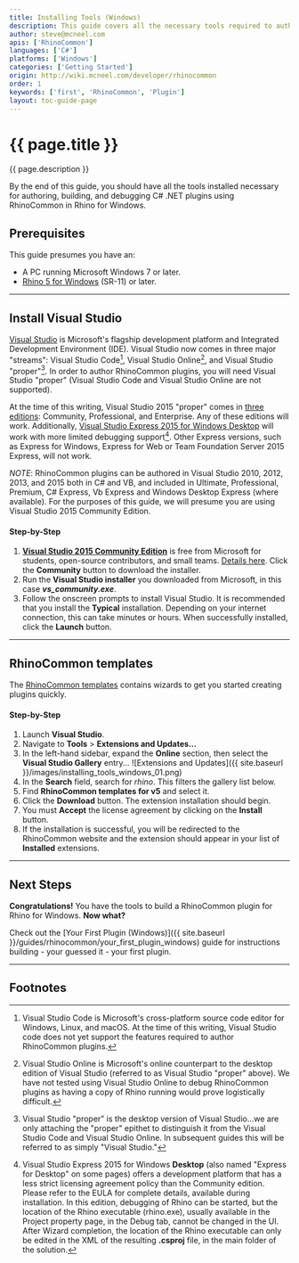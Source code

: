 ```yaml
---
title: Installing Tools (Windows)
description: This guide covers all the necessary tools required to author Rhino plugins on Windows.
author: steve@mcneel.com
apis: ['RhinoCommon']
languages: ['C#']
platforms: ['Windows']
categories: ['Getting Started']
origin: http://wiki.mcneel.com/developer/rhinocommon
order: 1
keywords: ['first', 'RhinoCommon', 'Plugin']
layout: toc-guide-page
---
```


# {{ page.title }}

{{ page.description }}

By the end of this guide, you should have all the tools installed necessary for authoring, building, and debugging C# .NET plugins using RhinoCommon in Rhino for Windows.

## Prerequisites

This guide presumes you have an:

- A PC running Microsoft Windows 7 or later.
- [Rhino 5 for Windows](http://www.rhino3d.com/download) (SR-11) or later.

---

## Install Visual Studio

[Visual Studio](https://www.visualstudio.com/en-us/visual-studio-homepage-vs.aspx) is Microsoft's flagship development platform and Integrated Development Environment (IDE).  Visual Studio now comes in three major "streams": Visual Studio Code[^1], Visual Studio Online[^2], and Visual Studio "proper"[^3].  In order to author RhinoCommon plugins, you will need Visual Studio "proper" (Visual Studio Code and Visual Studio Online are not supported).

At the time of this writing, Visual Studio 2015 "proper" comes in [three editions](https://www.visualstudio.com/vs-2015-product-editions): Community, Professional, and Enterprise.  Any of these editions will work. Additionally, [Visual Studio Express 2015 for Windows Desktop](https://www.visualstudio.com/products/visual-studio-express-vs.aspx) will work with more limited debugging support[^4]. Other Express versions, such as Express for Windows, Express for Web or Team Foundation Server 2015 Express, will not work.

*NOTE*: RhinoCommon plugins can be authored in Visual Studio 2010, 2012, 2013, and 2015 both in C# and VB, and included in Ultimate, Professional, Premium, C# Express, Vb Express and Windows Desktop Express (where available).  For the purposes of this guide, we will presume you are using Visual Studio 2015 Community Edition.

#### Step-by-Step

1. **[Visual Studio 2015 Community Edition](https://www.visualstudio.com/vs-2015-product-editions)** is free from Microsoft for students, open-source contributors, and small teams. [Details here](https://www.visualstudio.com/en-us/support/legal/mt171547).  Click the **Community** button to download the installer.
1. Run the **Visual Studio installer** you downloaded from Microsoft, in this case ***vs_community.exe***.
1. Follow the onscreen prompts to install Visual Studio.  It is recommended that you install the **Typical** installation.  Depending on your internet connection, this can take minutes or hours.  When successfully installed, click the **Launch** button.

---

## RhinoCommon templates

The [RhinoCommon templates](https://visualstudiogallery.msdn.microsoft.com/16053049-7db2-4c9f-961a-53274ac92ace) contains wizards to get you started creating plugins quickly.

#### Step-by-Step

1. Launch **Visual Studio**.
1. Navigate to **Tools** > **Extensions and Updates...**
1. In the left-hand sidebar, expand the **Online** section, then select the **Visual Studio Gallery** entry...
![Extensions and Updates]({{ site.baseurl }}/images/installing_tools_windows_01.png)
1. In the **Search** field, search for *rhino*.  This filters the gallery list below.
1. Find **RhinoCommon templates for v5** and select it.
1. Click the **Download** button.  The extension installation should begin.
1. You must **Accept** the license agreement by clicking on the **Install** button.
1. If the installation is successful, you will be redirected to the RhinoCommon website and the extension should appear in your list of **Installed** extensions.

---

## Next Steps

**Congratulations!**  You have the tools to build a RhinoCommon plugin for Rhino for Windows.  **Now what?**

Check out the [Your First Plugin (Windows)]({{ site.baseurl }}/guides/rhinocommon/your_first_plugin_windows) guide for instructions building - your guessed it - your first plugin.

---

## Footnotes

[^1]: Visual Studio Code is Microsoft's cross-platform source code editor for Windows, Linux, and macOS.  At the time of this writing, Visual Studio code does not yet support the features required to author RhinoCommon plugins.

[^2]: Visual Studio Online is Microsoft's online counterpart to the desktop edition of Visual Studio (referred to as Visual Studio "proper" above).  We have not tested using Visual Studio Online to debug RhinoCommon plugins as having a copy of Rhino running would prove logistically difficult.

[^3]: Visual Studio "proper" is the desktop version of Visual Studio...we are only attaching the "proper" epithet to distinguish it from the Visual Studio Code and Visual Studio Online.  In subsequent guides this will be referred to as simply "Visual Studio."

[^4]: Visual Studio Express 2015 for Windows **Desktop** (also named "Express for Desktop" on some pages) offers a development platform that has a less strict licensing agreement policy than the Community edition. Please refer to the EULA for complete details, available during installation. In this edition, debugging of Rhino can be started, but the location of the Rhino executable (rhino.exe), usually available in the Project property page, in the Debug tab, cannot be changed in the UI. After Wizard completion, the location of the Rhino executable can only be edited in the XML of the resulting **.csproj** file, in the main folder of the solution.
